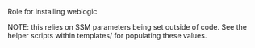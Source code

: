 Role for installing weblogic

NOTE: this relies on SSM parameters being set outside of code.
See the helper scripts within templates/ for populating these values.
